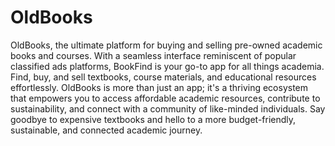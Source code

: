 # OldBooks
OldBooks, the ultimate platform for buying and selling pre-owned academic books and courses. 
With a seamless interface reminiscent of popular classified ads platforms, BookFind is your go-to app for all things academia. Find, buy, and sell textbooks, course materials, and educational resources effortlessly.
OldBooks is more than just an app; it's a thriving ecosystem that empowers you to access affordable academic resources, contribute to sustainability, and connect with a community of like-minded individuals. 
Say goodbye to expensive textbooks and hello to a more budget-friendly, sustainable, and connected academic journey.
